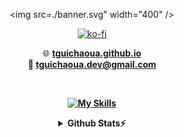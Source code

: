 <div align="center">

  <img src=./banner.svg" width="400" />

  [![ko-fi](https://ko-fi.com/img/githubbutton_sm.svg)](https://ko-fi.com/A0A1OWI4N)

  🌐 <strong><a href="https://tguichaoua.github.io">tguichaoua.github.io</a><string><br />
  📧 <strong><a href="mailto:tguichaoua.dev@gmail.com">tguichaoua.dev@gmail.com</a></strong>
  
  <br />

  [![My Skills](https://skillicons.dev/icons?i=c,cpp,rust,cs,py,lua,html,css,js,ts,nodejs,nestjs,nginx,vite,react,tailwind,mongodb,mysql,sqlite,git,github,docker,postman,vscode,bevy,unity,latex,md,regex,arduino)](https://skillicons.dev)

<details>
<summary>Github Stats⚡</summary>
  
  ![Github Top Langs](https://github-readme-stats.vercel.app/api/top-langs?username=tguichaoua&layout=compact&theme=monokai&hide=ShaderLab,ASP.NET&show_icons=true&hide_border=true&count_private=true&theme=radical&bg_color=00000000&text_color=79c0ff&title_color=ff7b72&icon_color=ffa656)
  
  ![Github Stats](https://github-readme-stats.vercel.app/api?username=tguichaoua&count_private=true&show_icons=true&include_all_commits=true&hide_border=true&count_private=true&theme=radical&bg_color=00000000&text_color=79c0ff&title_color=ff7b72&icon_color=ffa656)

<!--
  ![GitHub Streak](http://github-readme-streak-stats.herokuapp.com?user=tguichaoua&theme=github-dark-blue&hide_border=true&fire=FFA656&ring=FF7B72&stroke=FF7B72&dates=79C0FF&currStreakNum=79C0FF&sideNums=79C0FF&currStreakLabel=79C0FF&sideLabels=79C0FF&background=00000000)
-->

</details>

</div>
